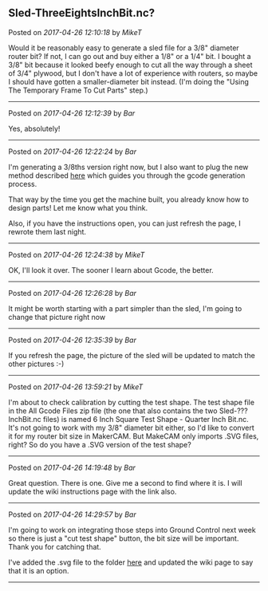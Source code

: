 ## Sled-ThreeEightsInchBit.nc?
Posted on *2017-04-26 12:10:18* by *MikeT*

Would it be reasonably easy to generate a sled file for a 3/8" diameter router bit? If not, I can go out and buy either a 1/8" or a 1/4" bit. I bought a 3/8" bit because it looked beefy enough to cut all the way through a sheet of 3/4" plywood, but I don't have a lot of experience with routers, so maybe I should have gotten a smaller-diameter bit instead. (I'm doing the "Using The Temporary Frame To Cut Parts" step.)

---

Posted on *2017-04-26 12:12:39* by *Bar*

Yes, absolutely!

---

Posted on *2017-04-26 12:22:24* by *Bar*

I'm generating a 3/8ths version right now, but I also want to plug the new method described [here](https://github.com/MaslowCNC/Mechanics/wiki/Using-the-Temporary-Frame-to-Cut-Parts#step-11-generate-g-code) which guides you through the gcode generation process. 

That way by the time you get the machine built, you already know how to design parts! Let me know what you think.

Also, if you have the instructions open, you can just refresh the page, I rewrote them last night.

---

Posted on *2017-04-26 12:24:38* by *MikeT*

OK, I'll look it over. The sooner I learn about Gcode, the better.

---

Posted on *2017-04-26 12:26:28* by *Bar*

It might be worth starting with a part simpler than the sled, I'm going to change that picture right now

---

Posted on *2017-04-26 12:35:39* by *Bar*

If you refresh the page, the picture of the sled will be updated to match the other pictures :-)

---

Posted on *2017-04-26 13:59:21* by *MikeT*

I'm about to check calibration by cutting the test shape. The test shape file in the All Gcode Files zip file (the one that also contains the two Sled-?&quest;?InchBit.nc files) is named 6 Inch Square Test Shape - Quarter Inch Bit.nc. It's not going to work with my 3/8" diameter bit either, so I'd like to convert it for my router bit size in MakerCAM. But MakeCAM only imports .SVG files, right? So do you have a .SVG version of the test shape?

---

Posted on *2017-04-26 14:19:48* by *Bar*

Great question. There is one. Give me a second to find where it is. I will update the wiki instructions page with the link also.

---

Posted on *2017-04-26 14:29:57* by *Bar*

I'm going to work on integrating those steps into Ground Control next week so there is just a "cut test shape" button, the bit size will be important. Thank you for catching that. 

I've added the .svg file to the folder [here](https://github.com/MaslowCNC/Mechanics/blob/master/SVG%20Files/AllPartsSVG.zip) and updated the wiki page to say that it is an option.

---

